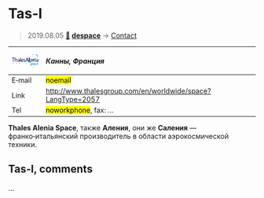 # Tas‑I
> 2019.08.05 **[🚀](../index/index.md) [despace](index.md)** → [Contact](contact.md)

|[![](f/contact/t/tas_i_logo1_thumb.png)](f/contact/t/tas_i_logo1.png)|*Канны, Франция*|
|:--|:--|
|E‑mail| <mark>noemail</mark> |
|Link| <http://www.thalesgroup.com/en/worldwide/space?LangType=2057> |
|Tel| <mark>noworkphone</mark>, fax: … |

**Thales Alenia Space**, также **Аления**, они же **Саления** — франко‑итальянский производитель в области аэрокосмической техники.


<p style="page-break-after:always"> </p>

## Tas‑I, comments

…
